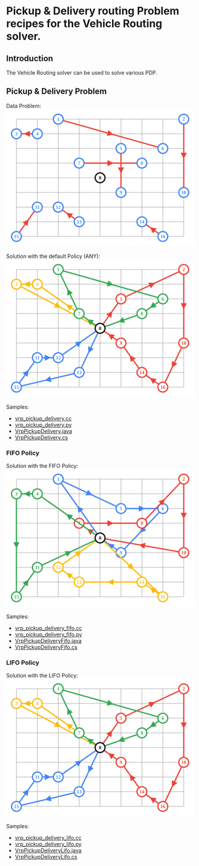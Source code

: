 # Pickup & Delivery routing Problem recipes for the Vehicle Routing solver.

## Introduction

The Vehicle Routing solver can be used to solve various PDP.

## Pickup & Delivery Problem
Data Problem:
![problem](vrp_pickup_delivery.svg)

Solution with the default Policy (ANY):
![solution](vrp_pickup_delivery_solution.svg)

Samples:
* [vrp_pickup_delivery.cc](../samples/vrp_pickup_delivery.cc)
* [vrp_pickup_delivery.py](../samples/vrp_pickup_delivery.py)
* [VrpPickupDelivery.java](../samples/VrpPickupDelivery.java)
* [VrpPickupDelivery.cs](../samples/VrpPickupDelivery.cs)

### FIFO Policy
Solution with the FIFO Policy:
![solution](vrp_pickup_delivery_fifo_solution.svg)

Samples:
* [vrp_pickup_delivery_fifo.cc](../samples/vrp_pickup_delivery_fifo.cc)
* [vrp_pickup_delivery_fifo.py](../samples/vrp_pickup_delivery_fifo.py)
* [VrpPickupDeliveryFifo.java](../samples/VrpPickupDeliveryFifo.java)
* [VrpPickupDeliveryFifo.cs](../samples/VrpPickupDeliveryFifo.cs)

### LIFO Policy
Solution with the LIFO Policy:
![solution](vrp_pickup_delivery_lifo_solution.svg)

Samples:
* [vrp_pickup_delivery_lifo.cc](../samples/vrp_pickup_delivery_lifo.cc)
* [vrp_pickup_delivery_lifo.py](../samples/vrp_pickup_delivery_lifo.py)
* [VrpPickupDeliveryLifo.java](../samples/VrpPickupDeliveryLifo.java)
* [VrpPickupDeliveryLifo.cs](../samples/VrpPickupDeliveryLifo.cs)
